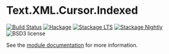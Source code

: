 
Text.XML.Cursor.Indexed
=======================

[![Build Status](https://secure.travis-ci.org/cdepillabout/xml-indexed-cursor.svg)](http://travis-ci.org/cdepillabout/xml-indexed-cursor)
[![Hackage](https://img.shields.io/hackage/v/xml-indexed-cursor.svg)](https://hackage.haskell.org/package/xml-indexed-cursor)
[![Stackage LTS](http://stackage.org/package/xml-indexed-cursor/badge/lts)](http://stackage.org/lts/package/xml-indexed-cursor)
[![Stackage Nightly](http://stackage.org/package/xml-indexed-cursor/badge/nightly)](http://stackage.org/nightly/package/xml-indexed-cursor)
![BSD3 license](https://img.shields.io/badge/license-BSD3-blue.svg)

See the [module
documentation](http://hackage.haskell.org/package/xml-indexed-cursor) for more
information.
